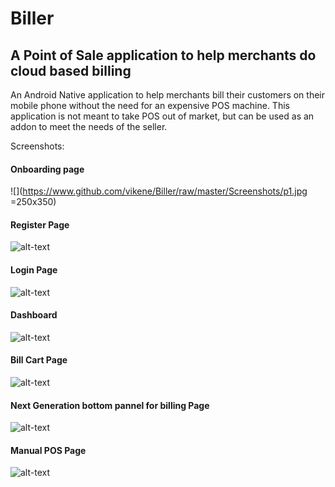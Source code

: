 # Biller 
## A Point of Sale application to help merchants do cloud based billing

An Android Native application to help merchants bill their customers on their mobile phone without the need for an expensive POS machine. This application is not meant to take POS out of market, but can be used as an addon to meet the needs of the seller. 

Screenshots:
#### Onboarding page
![](https://www.github.com/vikene/Biller/raw/master/Screenshots/p1.jpg =250x350)

#### Register Page
![alt-text](https://www.github.com/vikene/Biller/raw/master/Screenshots/p2.jpg "Login Page")

#### Login Page
![alt-text](https://www.github.com/vikene/Biller/raw/master/Screenshots/p3.jpg "Register Page")

#### Dashboard
![alt-text](https://www.github.com/vikene/Biller/raw/master/Screenshots/p4.jpg "Dashboard Page")

#### Bill Cart Page
![alt-text](https://www.github.com/vikene/Biller/raw/master/Screenshots/p5.jpg "Wallet Page")

#### Next Generation bottom pannel for billing Page
![alt-text](https://www.github.com/vikene/Biller/raw/master/Screenshots/p6.jpg "User Profile Page")

#### Manual POS Page
![alt-text](https://www.github.com/vikene/Biller/raw/master/Screenshots/p7.jpg "New Transaction Page")